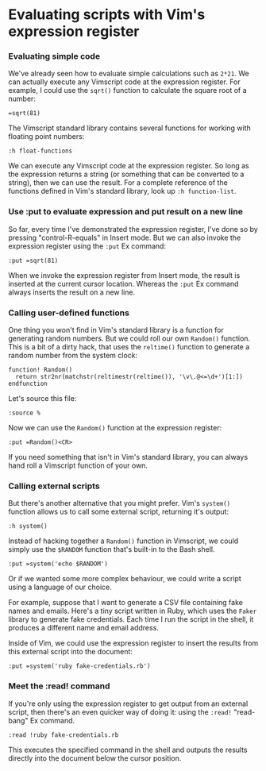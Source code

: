 # Evaluating scripts with Vim's expression register

### Evaluating simple code

We've already seen how to evaluate simple calculations such as `2*21`. We can actually execute any Vimscript code at the expression register. For example, I could use the `sqrt()` function to calculate the square root of a number:

    =sqrt(81)

The Vimscript standard library contains several functions for working with floating point numbers:

    :h float-functions

We can execute any Vimscript code at the expression register. So long as the expression returns a string (or something that can be converted to a string), then we can use the result. For a complete reference of the functions defined in Vim's standard library, look up `:h function-list`.

### Use :put to evaluate expression and put result on a new line

So far, every time I've demonstrated the expression register, I've done so by pressing "control-R-equals" in Insert mode. But we can also invoke the expression register using the `:put` Ex command:

    :put =sqrt(81)

When we invoke the expression register from Insert mode, the result is inserted at the current cursor location. Whereas the `:put` Ex command always inserts the result on a new line.

### Calling user-defined functions

One thing you won't find in Vim's standard library is a function for generating random numbers. But we could roll our own `Random()` function. This is a bit of a dirty hack, that uses the `reltime()` function to generate a random number from the system clock:

    function! Random()
      return str2nr(matchstr(reltimestr(reltime()), '\v\.@<=\d+')[1:])
    endfunction

Let's source this file:

    :source %

Now we can use the `Random()` function at the expression register:

    :put =Random()<CR>

If you need something that isn't in Vim's standard library, you can always hand roll a Vimscript function of your own.

### Calling external scripts

But there's another alternative that you might prefer. Vim's `system()` function allows us to call some external script, returning it's output:

    :h system()

Instead of hacking together a `Random()` function in Vimscript, we could simply use the `$RANDOM` function that's built-in to the Bash shell.

    :put =system('echo $RANDOM')

Or if we wanted some more complex behaviour, we could write a script using a language of our choice.

For example, suppose that I want to generate a CSV file containing fake names and emails. Here's a tiny script written in Ruby, which uses the `Faker` library to generate fake credentials. Each time I run the script in the shell, it produces a different name and email address.

Inside of Vim, we could use the expression register to insert the results from this external script into the document:

    :put =system('ruby fake-credentials.rb')

### Meet the :read! command

If you're only using the expression register to get output from an external script, then there's an even quicker way of doing it: using the `:read!` "read-bang" Ex command.

    :read !ruby fake-credentials.rb

This executes the specified command in the shell and outputs the results directly into the document below the cursor position.

